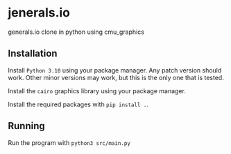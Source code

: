 # jenerals.io

generals.io clone in python using cmu_graphics

## Installation

Install `Python 3.10` using your package manager. Any patch version should work. Other minor versions may work, but this is the only one that is tested.

Install the `cairo` graphics library using your package manager.

Install the required packages with `pip install .`.

## Running

Run the program with `python3 src/main.py`

